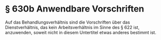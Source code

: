 # § 630b Anwendbare Vorschriften
Auf das Behandlungsverhältnis sind die Vorschriften über das Dienstverhältnis, das kein Arbeitsverhältnis im Sinne des § 622 ist, anzuwenden, soweit nicht in diesem Untertitel etwas anderes bestimmt ist.